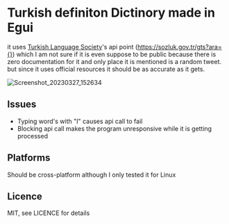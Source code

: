 # Turkish definiton Dictinory made in Egui

it uses [Turkish Language Society](https://sozluk.gov.tr/)'s api point (https://sozluk.gov.tr/gts?ara={}) which I am not sure if it is even suppose to be public because there is zero documentation
for it and only place it is mentioned is a random tweet. but since it uses official resources it should be as accurate as it gets.

![Screenshot_20230327_152634](https://user-images.githubusercontent.com/63582793/227951012-76a77c0d-4199-47fb-b265-9009905538d5.png)

## Issues

* Typing word's with "I" causes api call to fail
* Blocking api call makes the program unresponsive while it is getting processed

## Platforms

Should be cross-platform although I only tested it for Linux


## Licence
MIT, see LICENCE for details
